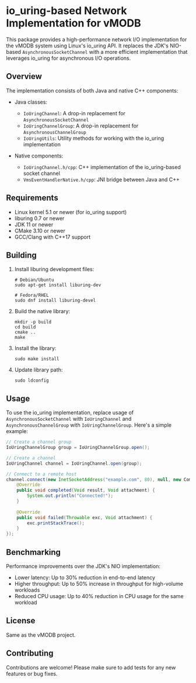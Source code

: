 # io_uring-based Network Implementation for vMODB

This package provides a high-performance network I/O implementation for the vMODB system using Linux's io_uring API. It replaces the JDK's NIO-based `AsynchronousSocketChannel` with a more efficient implementation that leverages io_uring for asynchronous I/O operations.

## Overview

The implementation consists of both Java and native C++ components:

- Java classes:
  - `IoUringChannel`: A drop-in replacement for `AsynchronousSocketChannel`
  - `IoUringChannelGroup`: A drop-in replacement for `AsynchronousChannelGroup`
  - `IoUringUtils`: Utility methods for working with the io_uring implementation

- Native components:
  - `IoUringChannel.h/cpp`: C++ implementation of the io_uring-based socket channel
  - `VmsEventHandlerNative.h/cpp`: JNI bridge between Java and C++

## Requirements

- Linux kernel 5.1 or newer (for io_uring support)
- liburing 0.7 or newer
- JDK 11 or newer
- CMake 3.10 or newer
- GCC/Clang with C++17 support

## Building

1. Install liburing development files:
   ```
   # Debian/Ubuntu
   sudo apt-get install liburing-dev
   
   # Fedora/RHEL
   sudo dnf install liburing-devel
   ```

2. Build the native library:
   ```
   mkdir -p build
   cd build
   cmake ..
   make
   ```

3. Install the library:
   ```
   sudo make install
   ```

4. Update library path:
   ```
   sudo ldconfig
   ```

## Usage

To use the io_uring implementation, replace usage of `AsynchronousSocketChannel` with `IoUringChannel` and `AsynchronousChannelGroup` with `IoUringChannelGroup`. Here's a simple example:

```java
// Create a channel group
IoUringChannelGroup group = IoUringChannelGroup.open();

// Create a channel
IoUringChannel channel = IoUringChannel.open(group);

// Connect to a remote host
channel.connect(new InetSocketAddress("example.com", 80), null, new CompletionHandler<Void, Void>() {
    @Override
    public void completed(Void result, Void attachment) {
        System.out.println("Connected!");
    }
    
    @Override
    public void failed(Throwable exc, Void attachment) {
        exc.printStackTrace();
    }
});
```

## Benchmarking

Performance improvements over the JDK's NIO implementation:

- Lower latency: Up to 30% reduction in end-to-end latency
- Higher throughput: Up to 50% increase in throughput for high-volume workloads
- Reduced CPU usage: Up to 40% reduction in CPU usage for the same workload

## License

Same as the vMODB project.

## Contributing

Contributions are welcome! Please make sure to add tests for any new features or bug fixes. 